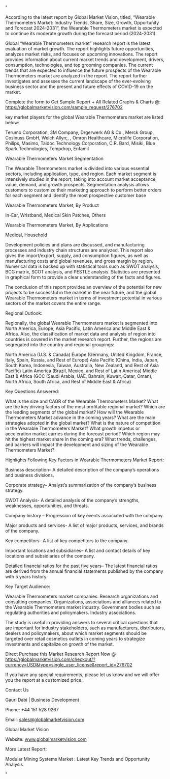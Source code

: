 "

According to the latest report by Global Market Vision, titled, “Wearable Thermometers Market: Industry Trends, Share, Size, Growth, Opportunity and Forecast 2024-2031“, the Wearable Thermometers market is expected to continue its moderate growth during the forecast period (2024-2031).

Global “Wearable Thermometers market” research report is the latest evaluation of market growth. The report highlights future opportunities, analyzes market risks, and focuses on upcoming innovations. The report provides information about current market trends and development, drivers, consumption, technologies, and top grooming companies. The current trends that are expected to influence the future prospects of the Wearable Thermometers market are analyzed in the report. The report further investigates and assesses the current landscape of the ever-evolving business sector and the present and future effects of COVID-19 on the market.

Complete the form to Get Sample Report + All Related Graphs & Charts @: https://globalmarketvision.com/sample_request/276702

key market players for the global Wearable Thermometers market are listed below:

Terumo Corporation, 3M Company, Drgerwerk AG & Co., Merck Group, Cosinuss GmbH, Welch Allyn;, , Omron Healthcare, Microlife Corporation, Philips, Masimo, Taidoc Technology Corporation, C.R. Bard, Misiki, Blue Spark Technologies, Tempdrop, Enfamil

Wearable Thermometers Market Segmentation

The Wearable Thermometers market is divided into various essential sectors, including application, type, and region. Each market segment is intensively studied in the report, taking into account market acceptance, value, demand, and growth prospects. Segmentation analysis allows customers to customize their marketing approach to perform better orders for each segment and identify the most prospective customer base

Wearable Thermometers Market, By Product

In-Ear, Wristband, Medical Skin Patches, Others

Wearable Thermometers Market, By Applications

Medical, Household

Development policies and plans are discussed, and manufacturing processes and industry chain structures are analyzed. This report also gives the import/export, supply, and consumption figures, as well as manufacturing costs and global revenues, and gross margin by region. Numerical data is backed up with statistical tools such as SWOT analysis, BCG matrix, SCOT analysis, and PESTLE analysis. Statistics are presented in graphical form to provide a clear understanding of the facts and figures.

The conclusion of this report provides an overview of the potential for new projects to be successful in the market in the near future, and the global Wearable Thermometers market in terms of investment potential in various sectors of the market covers the entire range.

Regional Outlook:

Regionally, the global Wearable Thermometers market is segmented into North America, Europe, Asia Pacific, Latin America and Middle East & Africa. Also, the classification of market data and analysis of region into countries is covered in the market research report. Further, the regions are segregated into the country and regional groupings:

North America (U.S. & Canada)
Europe (Germany, United Kingdom, France, Italy, Spain, Russia, and Rest of Europe)
Asia Pacific (China, India, Japan, South Korea, Indonesia, Taiwan, Australia, New Zealand, and Rest of Asia Pacific)
Latin America (Brazil, Mexico, and Rest of Latin America)
Middle East & Africa (GCC (Saudi Arabia, UAE, Bahrain, Kuwait, Qatar, Oman), North Africa, South Africa, and Rest of Middle East & Africa)

Key Questions Answered:

What is the size and CAGR of the Wearable Thermometers Market?
What are the key driving factors of the most profitable regional market?
Which are the leading segments of the global market?
How will the Wearable Thermometers Market advance in the coming years?
What are the main strategies adopted in the global market?
What is the nature of competition in the Wearable Thermometers Market?
What growth impetus or acceleration market carries during the forecast period?
Which region may hit the highest market share in the coming era?
What trends, challenges, and barriers will impact the development and sizing of the Wearable Thermometers Market?

Highlights Following Key Factors in Wearable Thermometers Market Report:

Business description– A detailed description of the company’s operations and business divisions.

Corporate strategy– Analyst’s summarization of the company’s business strategy.

SWOT Analysis- A detailed analysis of the company’s strengths, weaknesses, opportunities, and threats.

Company history – Progression of key events associated with the company.

Major products and services- A list of major products, services, and brands of the company.

Key competitors– A list of key competitors to the company.

Important locations and subsidiaries– A list and contact details of key locations and subsidiaries of the company.

Detailed financial ratios for the past five years– The latest financial ratios are derived from the annual financial statements published by the company with 5 years history.

Key Target Audience:

Wearable Thermometers market companies.
Research organizations and consulting companies.
Organizations, associations and alliances related to the Wearable Thermometers market industry.
Government bodies such as regulating authorities and policymakers.
Industry associations.

The study is useful in providing answers to several critical questions that are important for industry stakeholders, such as manufacturers, distributors, dealers and policymakers, about which market segments should be targeted over retail cosmetics outlets in coming years to strategize investments and capitalize on growth of the market.

Direct Purchase this Market Research Report Now @ https://globalmarketvision.com/checkout/?currency=USD&type=single_user_license&report_id=276702

If you have any special requirements, please let us know and we will offer you the report at a customized price.

Contact Us

Gauri Dabi | Business Development

Phone: +44 151 528 9267

Email: sales@globalmarketvision.com

Global Market Vision

Website: www.globalmarketvision.com




More Latest Report:

Modular Mining Systems Market : Latest Key Trends and Opportunity Analysis

"
